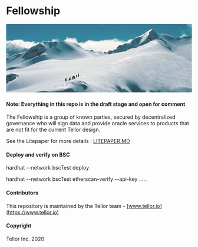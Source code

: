 # Fellowship

<img src="./public/fellowshipSnow.png">

#### Note: Everything in this repo is in the draft stage and open for comment


The Fellowship is a group of known parties, secured by decentralized governance who will sign data and provide oracle services to products that are not fit for the current Tellor design. 

See the Litepaper for more details : [LITEPAPER.MD](https://github.com/tellor-io/fellowship/blob/main/LITEPAPER.MD)


#### Deploy and verify on BSC

hardhat --network bscTest deploy

hardhat --network bscTest etherscan-verify --api-key ......


#### Contributors<a name="contributors"> </a>

This repository is maintained by the Tellor team - [www.tellor.io](https://www.tellor.io)


#### Copyright

Tellor Inc. 2020
